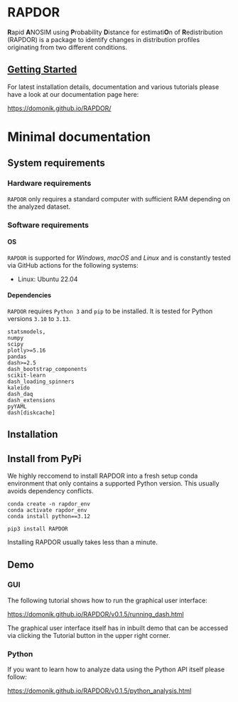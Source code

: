 # RAPDOR

**R**apid **A**NOSIM using **P**robability **D**istance for estimati**O**n of **R**edistribution (RAPDOR) is a 
package to identify changes in distribution profiles originating from two different conditions. 

## [Getting Started](https://domonik.github.io/RAPDOR/)

For latest installation details, documentation and various tutorials please have a look at our documentation page here:

https://domonik.github.io/RAPDOR/

# Minimal documentation
## System requirements

### Hardware requirements

`RAPDOR` only requires a standard computer with sufficient RAM depending on the analyzed dataset. 

### Software requirements

#### OS

`RAPDOR` is supported for *Windows*, *macOS* and *Linux* and is constantly tested via  GitHub actions for the following
systems:

- Linux: Ubuntu 22.04

####  Dependencies

`RAPDOR` requires `Python 3` and `pip` to be installed. It is tested for Python versions `3.10` to `3.13`.



```text
statsmodels,
numpy
scipy
plotly>=5.16
pandas
dash>=2.5
dash_bootstrap_components
scikit-learn
dash_loading_spinners
kaleido
dash_daq
dash_extensions
pyYAML
dash[diskcache]
```

## Installation

## Install from PyPi

We highly reccomend to install RAPDOR into a fresh setup conda environment that only contains a supported Python 
version. This usually avoids dependency conflicts.


```shell
conda create -n rapdor_env
conda activate rapdor_env
conda install python==3.12
```

```shell
pip3 install RAPDOR
```

Installing RAPDOR usually takes less than a minute.

## Demo

### GUI

The following tutorial shows how to run the graphical user interface:

https://domonik.github.io/RAPDOR/v0.1.5/running_dash.html

The graphical user interface itself has in inbuilt demo that can be accessed via clicking the Tutorial button in the
upper right corner. 

### Python

If you want to learn how to analyze data using the Python API itself please follow:

https://domonik.github.io/RAPDOR/v0.1.5/python_analysis.html





